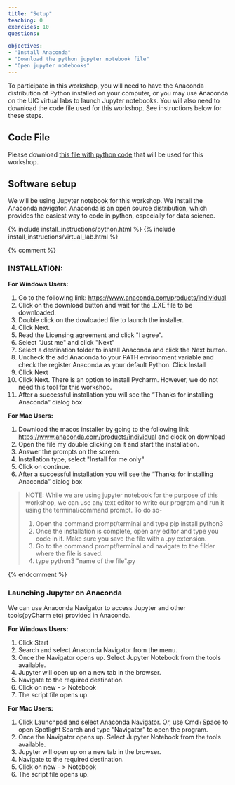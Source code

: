 ```yaml
---
title: "Setup"
teaching: 0
exercises: 10
questions:

objectives:
- "Install Anaconda"
- "Download the python jupyter notebook file"
- "Open jupyter notebooks"
---
```


To participate in this workshop, you will need to have the Anaconda distribution of Python installed on your computer, or you may use Anaconda on the UIC virtual labs to launch Jupyter notebooks. You will also need to download the code file used for this workshop. See instructions below for these steps. 


## Code File
Please download [this file with python code](../files/Intro_Python_Code.ipynb) that will be used for this workshop. 


## Software setup
We will be using Jupyter notebook for this workshop. We install the Anaconda navigator. Anaconda is an open source distribution, which provides the easiest way to code in python, especially for data science.

{% include install_instructions/python.html %}
{% include install_instructions/virtual_lab.html %}

{% comment %}
### INSTALLATION:
__For Windows Users:__

1) Go to the following link: https://www.anaconda.com/products/individual
2) Click on the download button and wait for the .EXE file to be downloaded.
3) Double click on the dowloaded file to launch the installer.
4) Click Next.
5) Read the Licensing agreement and click "I agree".
6) Select "Just me" and click "Next"
7) Select a destination folder to install Anaconda and click the Next button.
8) Uncheck the add Anaconda to your PATH environment variable and check the register Anaconda as your default Python. Click Install
9) Click Next
10) Click Next. There is an option to install Pycharm. However, we do not need this tool for this workshop.
11) After a successful installation you will see the “Thanks for installing Anaconda” dialog box

__For Mac Users:__

1) Download the macos installer by going to the following link https://www.anaconda.com/products/individual and clock on download
2) Open the file my double clicking on it and start the installation.
3) Answer the prompts on the screen.
4) Installation type, select "Install for me only"
5) Click on continue.
6) After a successful installation you will see the “Thanks for installing Anaconda” dialog box

> NOTE:
> While we are using jupyter notebook for the purpose of this workshop, we can use any text editor to write our program and run it using the terminal/command prompt.
> To do so-
> 1) Open the command prompt/terminal and type pip install python3
> 2) Once the installation is complete, open any editor and type you code in it. Make sure you save the file with a .py extension.
> 3) Go to the command prompt/terminal and navigate to the filder where the file is saved.
> 4) type python3 "name of the file".py 

{% endcomment %}

### Launching Jupyter on Anaconda  
We can use Anaconda Navigator to access Jupyter and other tools(pyCharm etc) provided in Anaconda.   

__For Windows Users:__  
1. Click Start  
2. Search and select Anaconda Navigator from the menu.  
3. Once the Navigator opens up. Select Jupyter Notebook from the tools available.
4. Jupyter will open up on a new tab in the browser. 
5. Navigate to the required destination.
6. Click on new - > Notebook
7. The script file opens up.

__For Mac Users:__
1. Click Launchpad and select Anaconda Navigator. Or, use Cmd+Space to open Spotlight Search and type “Navigator” to open the program.
2. Once the Navigator opens up. Select Jupyter Notebook from the tools available.
3. Jupyter will open up on a new tab in the browser. 
4. Navigate to the required destination.
5. Click on new - > Notebook
6. The script file opens up.

